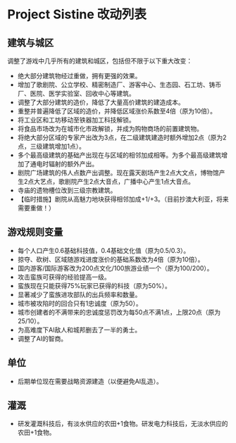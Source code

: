 # Project Sistine 改动列表

## 建筑与城区

调整了游戏中几乎所有的建筑和城区，包括但不限于以下重大改变：

- 绝大部分建筑物经过重做，拥有更强的效果。
- 增加了歌剧院、公立学校、精密制造厂、游客中心、生态园、石工坊、铸币厂、医院、医学实验室、回收中心等建筑。
- 调整了大部分建筑的造价，降低了大量高价建筑的建造成本。
- 重整并普遍降低了区域的造价，并降低区域涨价系数至4倍（原为10倍）。
- 将工业区和工坊移动至铁器加工科技解锁。
- 将食品市场改为在城市化市政解锁，并成为购物商场的前置建筑物。
- 将绝大部分区域的专家产出改为3点，在二级建筑建造时额外增加2点（原为2点，三级建筑增加1点）。
- 多个最高级建筑的基础产出现在与区域的相邻加成相等。为多个最高级建筑增加了通电时辐射的额外产出。
- 剧院广场建筑的伟人点数产出调整。现在露天剧场产生2点大文点，博物馆产生2点大艺点，歌剧院产生2点大音点，广播中心产生1点大音点。
- 寺庙的遗物槽位改到三级宗教建筑。
- 【临时措施】剧院从高魅力地块获得相邻加成+1/+3。（目前抄澳大利亚，将来需要重做！）

## 游戏规则变量

- 每个人口产生0.6基础科技值，0.4基础文化值（原为0.5/0.3）。
- 掠夺、砍树、区域随游戏进度涨价的基础系数改为4倍（原为10倍）。
- 国内游客/国际游客改为200点文化/100旅游业绩一个（原为100/200）。
- 攻击蛮族可获得的经验提高一级。
- 蛮族现在只能获得75%玩家已获得的科技（原为50%）。
- 显著减少了蛮族进攻部队的出兵频率和数量。
- 城市被攻陷时的回合只有1忠诚度（原为50）。
- 城市创建者的不满带来的忠诚度惩罚改为每50点不满1点，上限20点（原为25/10）。
- 为高难度下AI敌人和城邦删去了一半的勇士。
- 调整了AI的智商。

## 单位

- 后期单位现在需要战略资源建造（以便避免AI乱造）。

## 灌溉

- 研发灌溉科技后，有淡水供应的农田+1食物。研发电力科技后，无淡水供应的农田+1食物。
